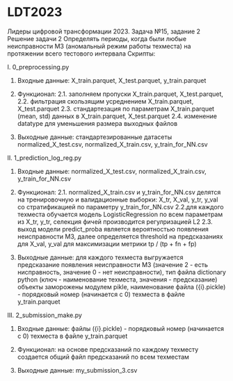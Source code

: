 # LDT2023
Лидеры цифровой трансформации 2023. Задача №15, задание 2
Решение задачи 2 Определять периоды, когда были любые неисправности М3
(аномальный режим работы техместа) на протяжении всего тестового интервала
Скрипты:

I. 0_preprocessing.py

1. Входные данные: 
X_train.parquet, X_test.parquet, y_train.parquet

2. Функционал: 
2.1. заполняем пропуски X_train.parquet, X_test.parquet, 
2.2. фильтрация скользящим усреднением X_train.parquet, X_test.parquet
2.3. стандартезация по параметрам X_train.parquet (mean, std) данных в X_train.parquet, X_test.parquet
2.4. изменение datatype для уменьшения размера выходных файлов

3. Выходные данные:
стандартезированные датасеты
normalized_X_test.csv, normalized_X_train.csv, y_train_for_NN.csv



II. 1_prediction_log_reg.py

1. Входные данные:
normalized_X_test.csv, normalized_X_train.csv, y_train_for_NN.csv

2. Функционал:
2.1. normalized_X_train.csv и y_train_for_NN.csv делятся на тренировочную 
и валидационные выборки: X_tr, X_val, y_tr, y_val со стратификацией по параметру y_train_for_NN.csv
2.2.для каждого техместа обучается модель LogisticRegression по всем параметрам из X_tr, y_tr, 
селекция фичей производится регулризацией L2
2.3. выход модели predict_proba является вероятностью появления неисправности М3, далее определяется 
threshold на предсказаниях для X_val, y_val для максимизации метрики tp / (tp + fn + fp)

3. Выходные данные:
для каждого техместа выгружается предсказание появления неисправности М3 (значение 2 - есть нисправность,
значение 0 - нет неисправности), тип файла dictionary python (ключ - наименование техместа, значения - предсказание)
объекты заморожены модулем pikle, наименование файла ({i}.pickle) - порядковый номер (начинается с 0) техместа 
в файле y_train.parquet



III. 2_submission_make.py

1. Входные данные:
файлы ({i}.pickle) - порядковый номер (начинается с 0) техместа в файле y_train.parquet

2. Функционал:
на основе предсказаний по каждому техместу создается общий файл предсказаний по всем техместам

3. Выходные данные:
my_submission_3.csv
